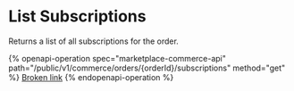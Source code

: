 # List Subscriptions

Returns a list of all subscriptions for the order.

{% openapi-operation spec="marketplace-commerce-api" path="/public/v1/commerce/orders/{orderId}/subscriptions" method="get" %}
[Broken link](broken-reference)
{% endopenapi-operation %}
